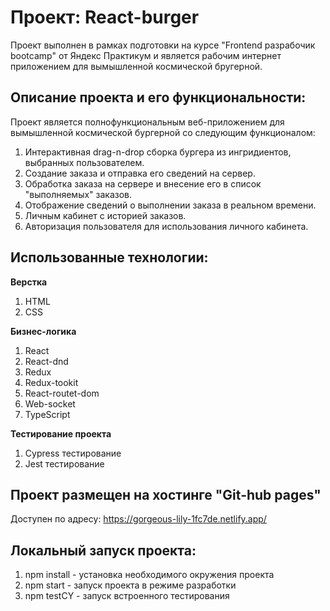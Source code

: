 # Проект: React-burger
Проект выполнен в рамках подготовки на курсе "Frontend разрабочик bootcamp" от Яндекс Практикум и является рабочим интернет приложением для вымышленной космической бругерной. 

## Описание проекта и его функциональности:

Проект является полнофункциональным веб-приложением для вымышленной космической бургерной со следующим функционалом:
1. Интерактивная drag-n-drop сборка бургера из ингридиентов, выбранных пользователем.
2. Создание заказа и отправка его сведений на сервер.
3. Обработка заказа на сервере и внесение его в список "выполняемых" заказов.
4. Отображение сведений о выполнении заказа в реальном времени.
5. Личным кабинет с историей заказов.
6. Авторизация пользователя для использования личного кабинета.

## Использованные технологии:

**Верстка**
1. HTML
2. CSS

**Бизнес-логика**
1. React
2. React-dnd
3. Redux
4. Redux-tookit
5. React-routet-dom
6. Web-socket
7. TypeScript

**Тестирование проекта**
1. Cypress тестирование
2. Jest тестирование

## Проект размещен на хостинге "Git-hub pages"

Доступен по адресу: https://gorgeous-lily-1fc7de.netlify.app/

## Локальный запуск проекта:

1. npm install - установка необходимого окружения проекта
2. npm start - запуск проекта в режиме разработки
3. npm testCY - запуск встроенного тестирования

